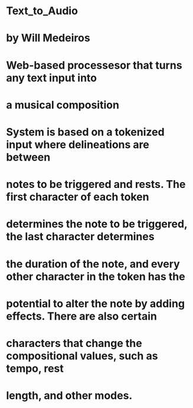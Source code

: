 # Text_to_Audio
#   by Will Medeiros
# 
#  Web-based processesor that turns any text input into
#  a musical composition
#  System is based on a tokenized input where delineations are between
#  notes to be triggered and rests. The first character of each token
#  determines the note to be triggered, the last character determines
#  the duration of the note, and every other character in the token has the
#  potential to alter the note by adding effects. There are also certain
#  characters that change the compositional values, such as tempo, rest
#  length, and other modes.
#

